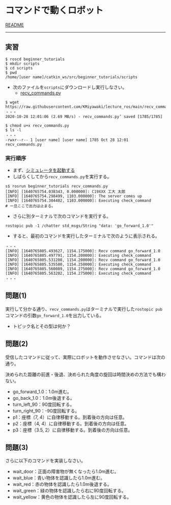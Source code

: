 # コマンドで動くロボット

[README](./README.md)

---

## 実習

```shell
$ roscd beginner_tutorials
$ mkdir scripts
$ cd scripts
$ pwd
/home/[user name]/catkin_ws/src/beginner_tutorials/scripts
```

- 次のファイルを`scripts`にダウンロードし実行しなさい。
  - [recv_commands.py](https://raw.githubusercontent.com/KMiyawaki/lecture_ros/main/recv_commands/recv_commands.py)

```shell
$ wget https://raw.githubusercontent.com/KMiyawaki/lecture_ros/main/recv_commands/recv_commands.py
・・・
2020-10-28 12:01:06 (2.69 MB/s) - recv_commands.py’ saved [1785/1785]

$ chmod u+x recv_commands.py
$ ls -l
・・・
-rwxr--r-- 1 [user name] [user name] 1785 Oct 28 12:01 recv_commands.py
```

### 実行順序

- まず、[シミュレータを起動する](../stage_simulator/stage_simulator_01.md)
- しばらくしてから`recv_commands.py`を実行する。

```shell
s$ rosrun beginner_tutorials recv_commands.py
[INFO] [1640765754.038343, 0.000000]: C19XXX 工大 太郎
[INFO] [1640765754.298499, 1103.000000]: The server comes up
[INFO] [1640765754.304402, 1103.000000]: Executing check_command
# 一旦ここで出力は止まる。
```

- さらに別ターミナルで次のコマンドを実行する。

```shell
rostopic pub -1 /chatter std_msgs/String "data: 'go_forward_1.0'"
```

- すると、最初のコマンドを実行したターミナルで次のように表示される。

```shell
・・・
[INFO] [1640765805.493627, 1154.175000]: Recv command go_forward_1.0
[INFO] [1640765805.497791, 1154.200000]: Executing check_command
[INFO] [1640765805.531208, 1154.200000]: Recv command go_forward_1.0
[INFO] [1640765805.535580, 1154.250000]: Executing check_command
[INFO] [1640765805.560089, 1154.275000]: Recv command go_forward_1.0
[INFO] [1640765805.563202, 1154.275000]: Executing check_command
・・・
```

## 問題(1)

実行して分かる通り、`recv_commands.py`はターミナルで実行した`rostopic pub`コマンドの引数`go_forward_1.0`を出力している。

- トピック名とその型は何か？

## 問題(2)

受信したコマンドに従って、実際にロボットを動作させなさい。コマンドは次の通り。

決められた距離の前進・後退、決められた角度の旋回は時間決めの方法でも構わない。

- go_forward_1.0：1.0m進む。
- go_back_1.0：1.0m後退する。
- turn_left_90：90度回転する。
- turn_right_90：-90度回転する。
- p1：座標（7, 4）に自律移動する。到着後の方向は任意。
- p2：座標（4, 4）に自律移動する。到着後の方向は任意。
- p3：座標（3.5, 2）に自律移動する。到着後の方向は任意。

## 問題(3)

さらに以下のコマンドを実装しなさい。

- wait_door：正面の障害物が無くなったら1.0m進む。
- wait_blue：青い物体を認識したら1.0m進む。
- wait_red：赤の物体を認識したら1.0m後退する。
- wait_green：緑の物体を認識したら右に90度回転する。
- wait_yellow：黄色の物体を認識したら左に90度回転する。
